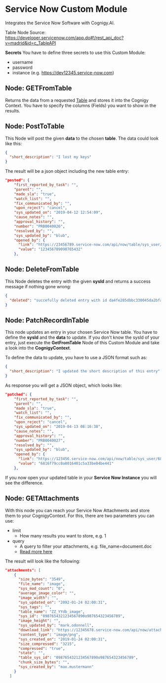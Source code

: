 # Service Now Custom Module

Integrates the Service Now Software with Cognigy.AI.

Table Node Source: https://developer.servicenow.com/app.do#!/rest_api_doc?v=madrid&id=c_TableAPI

**Secrets**
You have to define three secrets to use this Custom Module: 

- username
- password
- instance (e.g. https://dev12345.service-now.com)

## Node: GETFromTable

Returns the data from a requested [Table](https://docs.servicenow.com/bundle/jakarta-servicenow-platform/page/administer/reference-pages/reference/r_TablesAndClasses.html?title=Tables_and_Classes) and stores it into the Cognigy Context. You have to specify the columns (Fields) you want to show in the results.



## Node: PostToTable

This Node will post the given **data** to the chosen **table**. The data could look like this: 

```json
{
  "short_description": "I lost my keys"
}
```

The result will be a json object including the new table entry:

```json
"posted": {
    "first_reported_by_task": "",
    "parent": "",
    "made_sla": "true",
    "watch_list": "",
    "fix_communicated_by": "",
    "upon_reject": "cancel",
    "sys_updated_on": "2019-04-12 12:54:09",
    "cause_notes": "",
    "approval_history": "",
    "number": "PRB0040026",
    "resolved_by": "",
    "sys_updated_by": "blub",
    "opened_by": {
      "link": "https://23456789.service-now.com/api/now/table/sys_user/123456789098765432",
      "value": "123456789098765432"
    },
```



## Node: DeleteFromTable

This Node deletes the entry with the given **sysId** and returns a success message if nothing gone wrong: 

```json
{
  "deleted": "succefully deleted entry with id da4fe285dbbc330045da2bfa4b9619d6"
}
```



## Node: PatchRecordInTable

This node updates an entry in your chosen Service Now table. You have to define the **sysId** and the **data** to update. If you don't know the sysId of your entry, just execute the **GetFromTable** Node of this Custom Module and take a look into the **CognigyContext**. 

To define the data to update, you have to use a JSON format such as: 

```json
{
  "short_description": "I updated the short description of this entry"
}
```

As response you will get a JSON object, which looks like: 

```json
"patched": {
    "first_reported_by_task": "",
    "parent": "",
    "made_sla": "true",
    "watch_list": "",
    "fix_communicated_by": "",
    "upon_reject": "cancel",
    "sys_updated_on": "2019-04-13 08:16:38",
    "cause_notes": "",
    "approval_history": "",
    "number": "PRB0040027",
    "resolved_by": "",
    "sys_updated_by": "blub",
    "opened_by": {
      "link": "https://123456.service-now.com/api/now/table/sys_user/6816f79cc0a8016401c5a33be04be441",
      "value": "6816f79cc0a8016401c5a33be04be441"
    },
```

If you now open your updated table in your **Service Now Instance** you will see the difference. 



## Node: GETAttachments

With this node you can reach your Service Now Attachments and store them to your CognigyContext. For this, there are two parameters you can use: 

- limit
  - How many results you want to store, e.g. 1
- query
  - A query to filter your attachments, e.g. file_name=document.doc
  - [Read more here](<https://developer.servicenow.com/app.do#!/rest_api_doc?v=madrid&id=r_AttachmentAPI-GET>)

The result will look like the following: 

```json
"attachments": [
    {
      "size_bytes": "3549",
      "file_name": "image",
      "sys_mod_count": "0",
      "average_image_color": "",
      "image_width": "",
      "sys_updated_on": "2092-01-24 02:00:31",
      "sys_tags": "",
      "table_name": "ZZ_YYdb_image",
      "sys_id": "0987654321234567890o987654323456789",
      "image_height": "",
      "sys_updated_by": "mark.odonnell",
      "download_link": "https://12345678.service-now.com/api/now/attachment/0987654321234567890o987654323456789/file",
      "content_type": "image/png",
      "sys_created_on": "2019-01-24 02:00:31",
      "size_compressed": "3215",
      "compressed": "true",
      "state": "",
      "table_sys_id": "0987654321234567890o987654323456789",
      "chunk_size_bytes": "",
      "sys_created_by": "max.mustermann"
    }
  ]
```



